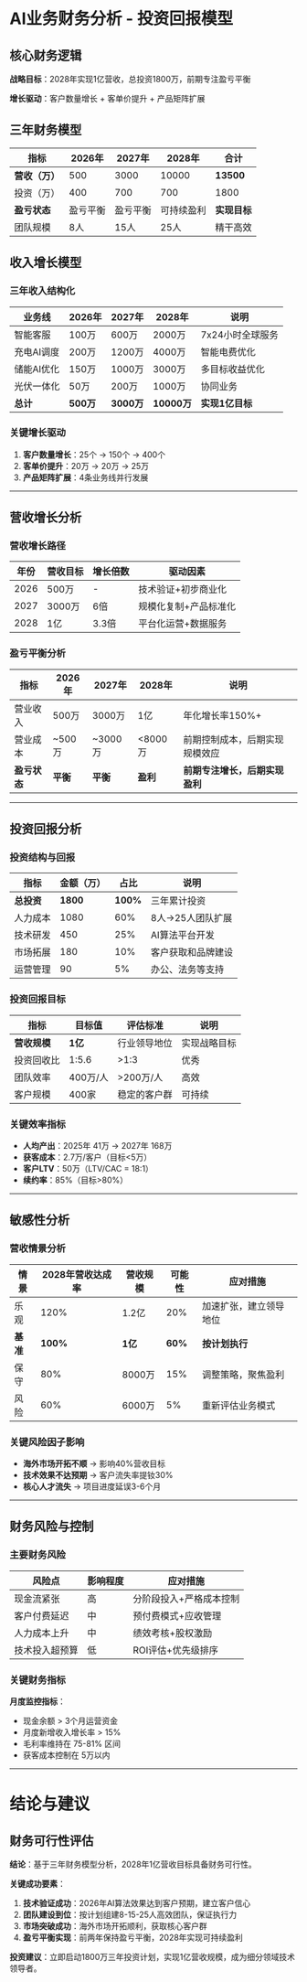 # AI业务财务分析 - 投资回报模型

## 核心财务逻辑

**战略目标**：2028年实现1亿营收，总投资1800万，前期专注盈亏平衡

**增长驱动**：客户数量增长 + 客单价提升 + 产品矩阵扩展

## 三年财务模型

| 指标 | 2026年 | 2027年 | 2028年 | 合计 |
|------|--------|--------|--------|---------|
| **营收（万）** | 500 | 3000 | 10000 | **13500** |
| 投资（万） | 400 | 700 | 700 | 1800 |
| **盈亏状态** | 盈亏平衡 | 盈亏平衡 | 可持续盈利 | **实现目标** |
| 团队规模 | 8人 | 15人 | 25人 | 精干高效 |

## 收入增长模型

### 三年收入结构化

| 业务线 | 2026年 | 2027年 | 2028年 | 说明 |
|---------|--------|--------|--------|---------|
| 智能客服 | 100万 | 600万 | 2000万 | 7x24小时全球服务 |
| 充电AI调度 | 200万 | 1200万 | 4000万 | 智能电费优化 |
| 储能AI优化 | 150万 | 1000万 | 3000万 | 多目标收益优化 |
| 光伏一体化 | 50万 | 200万 | 1000万 | 协同业务 |
| **总计** | **500万** | **3000万** | **10000万** | **实现1亿目标** |

### 关键增长驱动

1. **客户数量增长**：25个 → 150个 → 400个
2. **客单价提升**：20万 → 20万 → 25万
3. **产品矩阵扩展**：4条业务线并行发展

---

## 营收增长分析

### 营收增长路径

| 年份 | 营收目标 | 增长倍数 | 驱动因素 |
|------|---------|---------|----------|
| 2026 | 500万 | - | 技术验证+初步商业化 |
| 2027 | 3000万 | 6倍 | 规模化复制+产品标准化 |
| 2028 | 1亿 | 3.3倍 | 平台化运营+数据服务 |

### 盈亏平衡分析

| 指标 | 2026年 | 2027年 | 2028年 | 说明 |
|------|--------|--------|--------|---------|
| 营业收入 | 500万 | 3000万 | 1亿 | 年化增长率150%+ |
| 营业成本 | ~500万 | ~3000万 | <8000万 | 前期控制成本，后期实现规模效应 |
| **盈亏状态** | **平衡** | **平衡** | **盈利** | **前期专注增长，后期实现盈利** |

---

## 投资回报分析

### 投资结构与回报

| 指标 | 金额（万） | 占比 | 说明 |
|------|-----------|------|---------|
| **总投资** | **1800** | **100%** | 三年累计投资 |
| 人力成本 | 1080 | 60% | 8人→25人团队扩展 |
| 技术研发 | 450 | 25% | AI算法平台开发 |
| 市场拓展 | 180 | 10% | 客户获取和品牌建设 |
| 运营管理 | 90 | 5% | 办公、法务等支持 |

### 投资回报目标

| 指标 | 目标值 | 评估标准 | 说明 |
|------|------|---------|--------|
| **营收规模** | **1亿** | 行业领导地位 | 实现战略目标 |
| 投资回收比 | 1:5.6 | >1:3 | 优秀 |
| 团队效率 | 400万/人 | >200万/人 | 高效 |
| 客户规模 | 400家 | 稳定的客户群 | 可持续 |

### 关键效率指标

- **人均产出**：2025年 41万 → 2027年 168万
- **获客成本**：2.7万/客户（目标<5万）
- **客户LTV**：50万（LTV/CAC = 18:1）
- **续约率**：85%（目标>80%）

---

## 敏感性分析

### 营收情景分析

| 情景 | 2028年营收达成率 | 营收规模 | 可能性 | 应对措施 |
|------|------------|----------|--------|----------|
| 乐观 | 120% | 1.2亿 | 20% | 加速扩张，建立领导地位 |
| **基准** | **100%** | **1亿** | **60%** | **按计划执行** |
| 保守 | 80% | 8000万 | 15% | 调整策略，聚焦盈利 |
| 风险 | 60% | 6000万 | 5% | 重新评估业务模式 |

### 关键风险因子影响

- **海外市场开拓不顺** → 影响40%营收目标
- **技术效果不达预期** → 客户流失率提钕30%
- **核心人才流失** → 项目进度延误3-6个月

---

## 财务风险与控制

### 主要财务风险

| 风险点 | 影响程度 | 应对措施 |
|-------|---------|----------|
| 现金流紧张 | 高 | 分阶段投入+严格成本控制 |
| 客户付费延迟 | 中 | 预付费模式+应收管理 |
| 人力成本上升 | 中 | 绩效考核+股权激励 |
| 技术投入超预算 | 低 | ROI评估+优先级排序 |

### 关键财务指标

**月度监控指标**：
- 现金余额 > 3个月运营资金
- 月度新增收入增长率 > 15%
- 毛利率维持在 75-81% 区间
- 获客成本控制在 5万以内

---

# 结论与建议

## 财务可行性评估

**结论**：基于三年财务模型分析，2028年1亿营收目标具备财务可行性。

**关键成功要素**：
1. **技术验证成功**：2026年AI算法效果达到客户预期，建立客户信心
2. **团队建设到位**：按计划组建8-15-25人高效团队，保证执行力
3. **市场突破成功**：海外市场开拓顺利，获取核心客户群
4. **盈亏平衡实现**：前两年保持盈亏平衡，2028年实现可持续盈利

**投资建议**：立即启动1800万三年投资计划，实现1亿营收规模，成为细分领域技术领导者。
